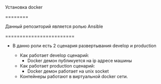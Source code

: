 Установка docker

========

Данный репозиторий является ролью Ansible 

========================

*   В данно роли есть 2 сценария развертывания develop и production

    * Как работает develop сценарий:
        * Docker демон публикуется на ip адресе машины
    * Как работает production сценарий:
        * Docker демон работает на unix socket
    * Контейнеры работают в виртуальной docker сети.

